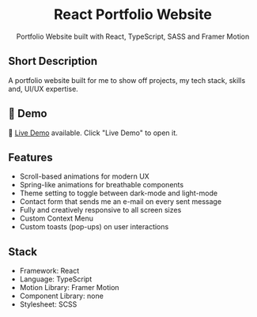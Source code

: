 <h1 align="center"> React Portfolio Website</h1>

<p align="center">
  Portfolio Website built with React, TypeScript, SASS and Framer Motion
</p>
</div>

## Short Description
A portfolio website built for me to show off projects, my tech stack, skills and, UI/UX expertise.

## 🔴 Demo
🧪 [Live Demo](https://wolfgunblood.github.io/portfolio/) available. Click "Live Demo" to open it.

## Features
- Scroll-based animations for modern UX
- Spring-like animations for breathable components
- Theme setting to toggle between dark-mode and light-mode
- Contact form that sends me an e-mail on every sent message
- Fully and creatively responsive to all screen sizes
- Custom Context Menu
- Custom toasts (pop-ups) on user interactions

## Stack
- Framework: React
- Language: TypeScript
- Motion Library: Framer Motion
- Component Library: none
- Stylesheet: SCSS